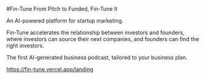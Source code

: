 #Fin-Tune
From Pitch to Funded, Fin-Tune It

An AI-powered platform for startup marketing.

Fin-Tune accelerates the relationship between investors and founders, where investors can source their next companies, and founders can find the right investors.

The first AI-generated business podcast, tailored to your business plan.


https://fin-tune.vercel.app/landing

